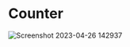 # Counter

![Screenshot 2023-04-26 142937](https://user-images.githubusercontent.com/73225925/234574956-5e7c1994-d075-4484-acfb-d871dfddff9d.png)
